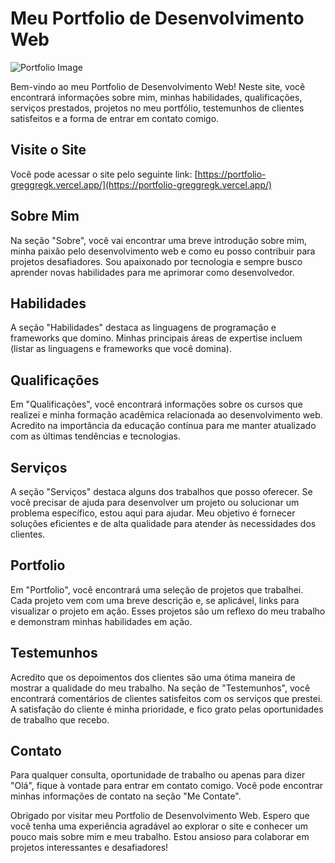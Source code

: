 # Meu Portfolio de Desenvolvimento Web

![Portfolio Image](https://imgur.com/rhMKIME)

Bem-vindo ao meu Portfolio de Desenvolvimento Web! Neste site, você encontrará informações sobre mim, minhas habilidades, qualificações, serviços prestados, projetos no meu portfólio, testemunhos de clientes satisfeitos e a forma de entrar em contato comigo.

## Visite o Site

Você pode acessar o site pelo seguinte link: [https://portfolio-greggregk.vercel.app/](https://portfolio-greggregk.vercel.app/)

## Sobre Mim

Na seção "Sobre", você vai encontrar uma breve introdução sobre mim, minha paixão pelo desenvolvimento web e como eu posso contribuir para projetos desafiadores. Sou apaixonado por tecnologia e sempre busco aprender novas habilidades para me aprimorar como desenvolvedor.

## Habilidades

A seção "Habilidades" destaca as linguagens de programação e frameworks que domino. Minhas principais áreas de expertise incluem (listar as linguagens e frameworks que você domina).

## Qualificações

Em "Qualificações", você encontrará informações sobre os cursos que realizei e minha formação acadêmica relacionada ao desenvolvimento web. Acredito na importância da educação contínua para me manter atualizado com as últimas tendências e tecnologias.

## Serviços

A seção "Serviços" destaca alguns dos trabalhos que posso oferecer. Se você precisar de ajuda para desenvolver um projeto ou solucionar um problema específico, estou aqui para ajudar. Meu objetivo é fornecer soluções eficientes e de alta qualidade para atender às necessidades dos clientes.

## Portfolio

Em "Portfolio", você encontrará uma seleção de projetos que trabalhei. Cada projeto vem com uma breve descrição e, se aplicável, links para visualizar o projeto em ação. Esses projetos são um reflexo do meu trabalho e demonstram minhas habilidades em ação.

## Testemunhos

Acredito que os depoimentos dos clientes são uma ótima maneira de mostrar a qualidade do meu trabalho. Na seção de "Testemunhos", você encontrará comentários de clientes satisfeitos com os serviços que prestei. A satisfação do cliente é minha prioridade, e fico grato pelas oportunidades de trabalho que recebo.

## Contato

Para qualquer consulta, oportunidade de trabalho ou apenas para dizer "Olá", fique à vontade para entrar em contato comigo. Você pode encontrar minhas informações de contato na seção "Me Contate".

Obrigado por visitar meu Portfolio de Desenvolvimento Web. Espero que você tenha uma experiência agradável ao explorar o site e conhecer um pouco mais sobre mim e meu trabalho. Estou ansioso para colaborar em projetos interessantes e desafiadores!

